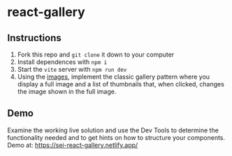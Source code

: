 # react-gallery

## Instructions

1. Fork this repo and `git clone` it down to your computer
2. Install dependences with `npm i`
3. Start the `vite` server with `npm run dev`
4. Using the [images](./src/images.js), implement the classic gallery pattern where you display a full image and a list of thumbnails that, when clicked, changes the image shown in the full image.

## Demo

Examine the working live solution and use the Dev Tools to determine the functionality needed and to get hints on how to structure your components. Demo at: https://sei-react-gallery.netlify.app/

